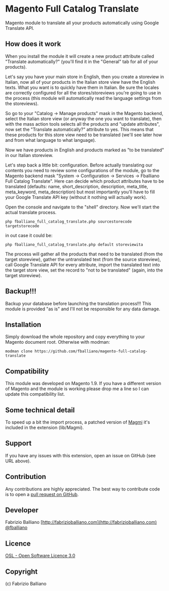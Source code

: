 Magento Full Catalog Translate
==============================

Magento module to translate all your products automatically using Google Translate API.

How does it work
----------------
When you install the module it will create a new product attribute called "Translate automatically?" (you'll find it in the "General" tab for all of your products).

Let's say you have your main store in English, then you create a storeview in Italian, now all of your products in the Italian store view have the English texts. What you want is to quickly have them in Italian. Be sure the locales are correctly configured for all the stores/storeviews you're going to use in the process (this module will automatically read the language settings from the storeviews).

So go to your "Catalog -> Manage products" mask in the Magento backend, select the Italian store view (or anyway the one you want to translate), then with the mass action tools selects all the products and "update attributes", now set the "Translate automatically?" attribute to yes. This means that these products for this store view need to be translated (we'll see later how and from what language to what language).

Now we have products in English and products marked as "to be translated" in our Italian storeview.

Let's step back a little bit: configuration.
Before actually translating our contents you need to review some configurations of the module, go to the Magento backend mask "System -> Configuration -> Services -> Fballiano Full Catalog Translate".
Here can decide which product attributes have to be translated (defaults: name, short_description, description, meta_title, meta_keyword, meta_description) but most importantly you'll have to fill your Google Translate API key (without it nothing will actually work).

Open the console and navigate to the "shell" directory.
Now we'll start the actual translate process.

```shell
php fballiano_full_catalog_translate.php sourcestorecode targetstorecode
```

in out case it could be:
```shell
php fballiano_full_catalog_translate.php default storeviewita
```

The process will gather all the products that need to be translated (from the target storeview), gather the untranslated text (from the source storeview), call Google Translate API for every attribute, import the translated text into the target store view, set the record to "not to be translated" (again, into the target storeview).

Backup!!!
---------
Backup your database before launching the translation process!!!
This module is provided "as is" and I'll not be responsible for any data damage.

Installation
------------

Simply download the whole repository and copy everything to your Magento document root.
Otherwise with modman:
```shell
modman clone https://github.com/fballiano/magento-full-catalog-translate
```

Compatibility
-------------
This module was developed on Magento 1.9.
If you have a different version of Magento and the module is working please drop me a line so I can update this compatibility list.

Some technical detail
---------------------
To speed up a bit the import process, a patched version of [Magmi](http://sourceforge.net/projects/magmi/) it's included in the extension (lib/Magmi).

Support
-------
If you have any issues with this extension, open an issue on GitHub (see URL above).

Contribution
------------
Any contributions are highly appreciated. The best way to contribute code is to open a
[pull request on GitHub](https://help.github.com/articles/using-pull-requests).

Developer
---------
Fabrizio Balliano
[http://fabrizioballiano.com](http://fabrizioballiano.com)  
[@fballiano](https://twitter.com/fballiano)

Licence
-------
[OSL - Open Software Licence 3.0](http://opensource.org/licenses/osl-3.0.php)

Copyright
---------
(c) Fabrizio Balliano
